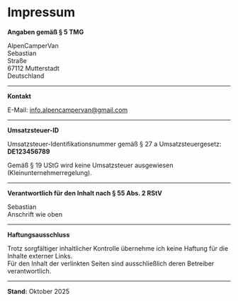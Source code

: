 # **Impressum**

**Angaben gemäß § 5 TMG**

AlpenCamperVan\
Sebastian\
Straße\
67112 Mutterstadt\
Deutschland

---

**Kontakt**

E-Mail: [info.alpencampervan@gmail.com](mailto:info.alpencampervan@gmail.com)  

---

**Umsatzsteuer-ID**

Umsatzsteuer-Identifikationsnummer gemäß § 27 a Umsatzsteuergesetz:\
**DE123456789**

Gemäß § 19 UStG wird keine Umsatzsteuer ausgewiesen (Kleinunternehmerregelung).

---

**Verantwortlich für den Inhalt nach § 55 Abs. 2 RStV**

Sebastian\
Anschrift wie oben

---

**Haftungsausschluss**

Trotz sorgfältiger inhaltlicher Kontrolle übernehme ich keine Haftung für die Inhalte externer Links.  
Für den Inhalt der verlinkten Seiten sind ausschließlich deren Betreiber verantwortlich.

---

**Stand:** Oktober 2025
